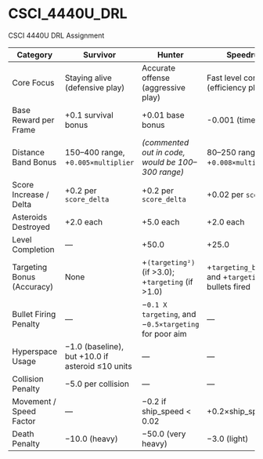 # CSCI_4440U_DRL
CSCI 4440U DRL Assignment


| Category                   | **Survivor**                                             | **Hunter**                                                        | **Speedrunner**                                   |
|----------------------------|----------------------------------------------------------|-------------------------------------------------------------------|---------------------------------------------------|
| Core Focus                 | Staying alive (defensive play)                           | Accurate offense (aggressive play)                                | Fast level completion (efficiency play)           |
| Base Reward per Frame      | +0.1 survival bonus                                      | +0.01 base bonus                                                  | -0.001 (time pressure)                            |
| Distance Band Bonus        | 150–400 range, +`0.005×multiplier`                       | *(commented out in code, would be 100–300 range)*                 | 80–250 range, +`0.008×multiplier`                 |
| Score Increase / Delta     | +0.2 per `score_delta`                                   | +0.2 per `score_delta`                                            | +0.02 per `score_delta`                           |
| Asteroids Destroyed        | +2.0 each                                                | +5.0 each                                                         | +2.0 each                                         |
| Level Completion           | —                                                        | +50.0                                                             | +25.0                                             |
| Targeting Bonus (Accuracy) | None                                                     | +`(targeting²)` (if >3.0); +`targeting` (if >1.0)        | +`targeting_bonus_delta` and +`targeting` if bullets fired |
| Bullet Firing Penalty      | —                                                        | −`0.1 X targeting`, and −`0.5×targeting` for poor aim             | —                                                 |
| Hyperspace Usage           | −1.0 (baseline), but +10.0 if asteroid ≤10 units         | —                                                                 | —                                                 |
| Collision Penalty          | −5.0 per collision                                       | —                                                                 | —                                                 |
| Movement / Speed Factor    | —                                                        | −0.2 if ship_speed < 0.02                                         | +0.2×ship_speed                                   |
| Death Penalty              | −10.0 (heavy)                                            | −50.0 (very heavy)                                                | −3.0 (light)                                      |

